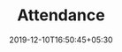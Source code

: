 ---
title: "Attendance"
metaTitle : "Attendance management system | Leave management system - myly"
keywords : "leave management system, attendance management system, attendance system, leave management, attendance management software, online attendance system, online attendance management system, attendance tracker, attendance monitoring system, leave management software, attendance punching machine"
description : "myly app enables teachers to easily manage essential everyday tasks like attendance and leave management online, with its user-friendly interface."
date: 2019-12-10T16:50:45+05:30
draft: true
---